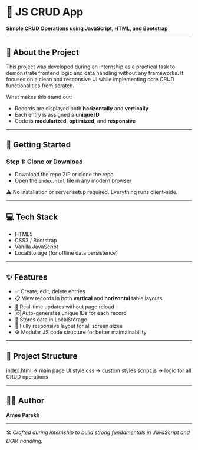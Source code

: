 # 📁 JS CRUD App  
**Simple CRUD Operations using JavaScript, HTML, and Bootstrap**

---

## 🧾 About the Project  
This project was developed during an internship as a practical task to demonstrate frontend logic and data handling without any frameworks. It focuses on a clean and responsive UI while implementing core CRUD functionalities from scratch.

What makes this stand out:
- Records are displayed both **horizontally** and **vertically**
- Each entry is assigned a **unique ID**
- Code is **modularized**, **optimized**, and **responsive**

---

## 🚀 Getting Started  

### Step 1: Clone or Download  
- Download the repo ZIP or clone the repo  
- Open the `index.html` file in any modern browser  

⚠️ No installation or server setup required. Everything runs client-side.

---

## 💻 Tech Stack  
- HTML5  
- CSS3 / Bootstrap  
- Vanilla JavaScript  
- LocalStorage (for offline data persistence)

---

## ✨ Features  
- ✅ Create, edit, delete entries  
- 📋 View records in both **vertical** and **horizontal** table layouts  
- 🔄 Real-time updates without page reload  
- 🆔 Auto-generates unique IDs for each record  
- 💾 Stores data in LocalStorage  
- 📱 Fully responsive layout for all screen sizes  
- ⚙️ Modular JS code structure for better maintainability  

---

## 🔧 Project Structure  
index.html → main page UI
style.css → custom styles
script.js → logic for all CRUD operations


---

## 👩‍💻 Author  
**Amee Parekh**

---

🛠️ *Crafted during internship to build strong fundamentals in JavaScript and DOM handling.*
